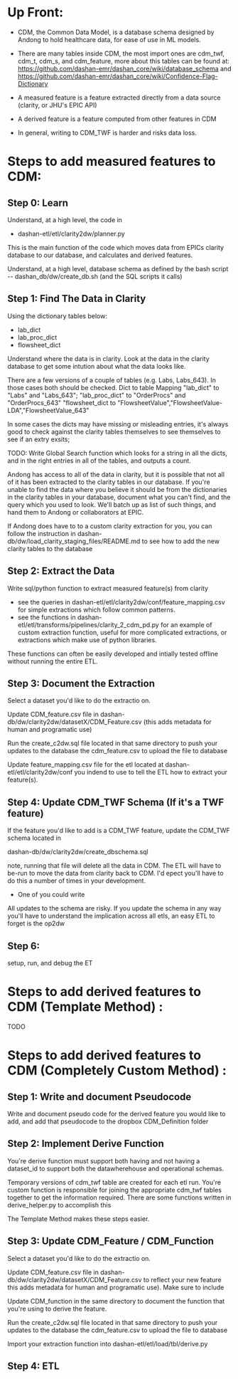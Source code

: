 # Up Front:
 - CDM, the Common Data Model, is a database schema designed by Andong to hold healthcare data, for ease of use in ML models.

 - There are many tables inside CDM, the most import ones are cdm_twf, cdm_t, cdm_s, and cdm_feature, more about this tables can be found at: https://github.com/dashan-emr/dashan_core/wiki/database_schema and https://github.com/dashan-emr/dashan_core/wiki/Confidence-Flag-Dictionary

 - A measured feature is a feature extracted directly from a data source (clarity, or JHU's EPIC API)
 
 - A derived feature is a feature computed from other features in CDM

 - In general, writing to CDM_TWF is harder and risks data loss.
 

# Steps to add measured features to CDM:
## Step 0: Learn
Understand, at a high level, the code in
 - dashan-etl/etl/clarity2dw/planner.py

This is the main function of the code which moves data from EPICs clarity database to our database, and calculates and derived features.

Understand, at a high level, database schema as defined by the bash script
 -- dashan_db/dw/create_db.sh (and the SQL scripts it calls)



## Step 1: Find The Data in Clarity
Using the dictionary tables below:
 - lab_dict
 - lab_proc_dict
 - flowsheet_dict

Understand where the data is in clarity. Look at the data in the clarity database to get some intution about what the data looks like.

There are a few versions of a couple of tables (e.g. Labs, Labs_643). In those cases both should be checked.
Dict to table Mapping
"lab_dict" to "Labs" and "Labs_643";
"lab_proc_dict" to "OrderProcs" and "OrderProcs_643"
"flowsheet_dict  to "FlowsheetValue","FlowsheetValue-LDA","FlowsheetValue_643"

In some cases the dicts may have missing or misleading entries, it's always good to check against the clarity tables 
 themselves to see themselves to see if an extry exsits;

TODO: Write Global Search function which looks for a string in all the dicts, and in the right entries in all of the  tables, and outputs a count.

Andong has access to all of the data in clarity, but it is possible that not all of it has been extracted to the 
clarity tables in our database. If you're unable to find the data where you believe it should be from the 
dictionaries in the clarity tables in your database, document what you can't find, and the query which you used to 
look. We'll batch up as list of such things, and hand them to Andong or collaborators at EPIC.

If Andong does have to to a custom clarity extraction for you, you can follow the instruction in 
dashan-db/dw/load_clarity_staging_files/README.md to see how to add the new clarity tables to the database

## Step 2: Extract the Data
Write sql/python function to extract measured feature(s) from clarity

- see the queries in dashan-etl/etl/clarity2dw/conf/feature_mapping.csv for simple extractions which follow common patterns.
- see  the functions in dashan-etl/etl/transforms/pipelines/clarity_2_cdm_pd.py for an example of custom extraction function, useful for more complicated extractions, or extractions which make use of python libraries.

These functions can often be easily developed and intially tested offline without running the entire ETL.

## Step 3: Document the Extraction
Select a dataset you'd like to do the extractio on.

Update CDM_feature.csv file in
dashan-db/dw/clarity2dw/datasetX/CDM_Feature.csv
(this adds metadata for human and programatic use)

Run the create_c2dw.sql file located in that same directory to push your updates to the database the cdm_feature.csv to upload the file to database

Update feature_mapping.csv file for the etl located at dashan-etl/etl/clarity2dw/conf you indend to use to tell the ETL how to extract your feature(s).

## Step 4: Update CDM_TWF Schema (If it's a TWF feature)
If the feature you'd like to add is a CDM_TWF feature, update the CDM_TWF schema located in

dashan-db/dw/clarity2dw/create_dbschema.sql

note, running that file will delete all the data in CDM. The ETL will have to be-run to move the data from clarity back to CDM. I'd epect you'll have to do this a number of times in your development.
  - One of you could write

 All updates to the schema are risky. If you update the schema in any way you'll have to understand the implication across all etls, an easy ETL to forget is the op2dw


## Step 6:
setup, run, and debug the ET

# Steps to add derived features to CDM (Template Method) :

TODO

# Steps to add derived features to CDM (Completely Custom Method) :
## Step 1: Write and document Pseudocode
Write and document pseudo code for the derived feature you would like to add, and add that pseudocode to the dropbox CDM_Definition folder


## Step 2: Implement Derive Function
You're derive function must support both having and not having a dataset_id to 
support both the datawherehouse and operational schemas. 

Temporary versions of cdm_twf table are created for each etl run. You're custom function is responsible for 
joining the appropriate cdm_twf tables together to get the information required. There are some functions written in derive_helper.py to accomplish this

The Template Method makes these steps easier.

## Step 3: Update CDM_Feature  / CDM_Function
Select a dataset you'd like to do the extractio on.

Update CDM_feature.csv file in dashan-db/dw/clarity2dw/datasetX/CDM_Feature.csv to reflect your new feature this adds metadata for human and programatic use). Make sure to include

Update CDM_function in the same directory to document the function that you're using to derive the feature.

Run the create_c2dw.sql file located in that same directory to push your updates to the database the cdm_feature.csv to upload the file to database

Import your extraction function into dashan-etl/etl/load/tbl/derive.py

## Step 4: ETL






